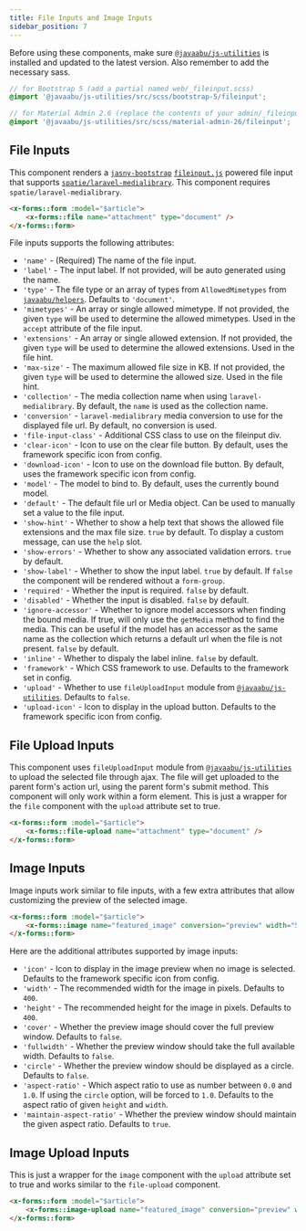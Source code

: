 ```yaml
---
title: File Inputs and Image Inputs
sidebar_position: 7
---
```


Before using these components, make sure [`@javaabu/js-utilities`](https://github.com/Javaabu/js-utilities) is installed and updated to the latest version. Also remember to add the necessary sass.

```scss
// for Bootstrap 5 (add a partial named web/_fileinput.scss)
@import '@javaabu/js-utilities/src/scss/bootstrap-5/fileinput';

// for Material Admin 2.6 (replace the contents of your admin/_fileinput.scss)
@import '@javaabu/js-utilities/src/scss/material-admin-26/fileinput';
```

## File Inputs

This component renders a [`jasny-bootstrap`](https://www.jasny.net/bootstrap) [`fileinput.js`](https://www.jasny.net/bootstrap/components/#fileinput) powered file input that supports [`spatie/laravel-medialibrary`](https://spatie.be/docs/laravel-medialibrary). This component requires `spatie/laravel-medialibrary`.

```html
<x-forms::form :model="$article">
    <x-forms::file name="attachment" type="document" />
</x-forms::form>
```

File inputs supports the following attributes:
- `'name'` - (Required) The name of the file input.
- `'label'` - The input label. If not provided, will be auto generated using the name.
- `'type'` - The file type or an array of types from `AllowedMimetypes` from [`javaabu/helpers`](https://github.com/Javaabu/helpers). Defaults to `'document'`.
- `'mimetypes'` - An array or single allowed mimetype. If not provided, the given `type` will be used to determine the allowed mimetypes. Used in the `accept` attribute of the file input.
- `'extensions'` - An array or single allowed extension. If not provided, the given `type` will be used to determine the allowed extensions. Used in the file hint.
- `'max-size'` - The maximum allowed file size in KB. If not provided, the given `type` will be used to determine the allowed size. Used in the file hint.
- `'collection'` - The media collection name when using `laravel-medialibrary`. By default, the `name` is used as the collection name.
- `'conversion'` - `laravel-medialibrary` media conversion to use for the displayed file url. By default, no conversion is used.
- `'file-input-class'` - Additional CSS class to use on the fileinput div.
- `'clear-icon'` - Icon to use on the clear file button. By default, uses the framework specific icon from config.
- `'download-icon'` - Icon to use on the download file button. By default, uses the framework specific icon from config.
- `'model'` - The model to bind to. By default, uses the currently bound model.
- `'default'` - The default file url or Media object. Can be used to manually set a value to the file input.
- `'show-hint'` - Whether to show a help text that shows the allowed file extensions and the max file size. `true` by default. To display a custom message, can use the `help` slot.
- `'show-errors'` - Whether to show any associated validation errors. `true` by default.
- `'show-label'` - Whether to show the input label. `true` by default. If `false` the component will be rendered without a `form-group`.
- `'required'` - Whether the input is required. `false` by default.
- `'disabled'` - Whether the input is disabled. `false` by default.
- `'ignore-accessor'` - Whether to ignore model accessors when finding the bound media. If true, will only use the `getMedia` method to find the media. This can be useful if the model has an accessor as the same name as the collection which returns a default url when the file is not present. `false` by default.
- `'inline'` - Whether to dispaly the label inline. `false` by default.
- `'framework'` - Which CSS framework to use. Defaults to the framework set in config.
- `'upload'` - Whether to use `fileUploadInput` module from [`@javaabu/js-utilities`](https://github.com/Javaabu/js-utilities). Defaults to `false`.
- `'upload-icon'` - Icon to display in the upload button. Defaults to the framework specific icon from config.

## File Upload Inputs

This component uses `fileUploadInput` module from [`@javaabu/js-utilities`](https://github.com/Javaabu/js-utilities) to upload the selected file through ajax. The file will get uploaded to the parent form's action url, using the parent form's submit method. This component will only work within a form element. This is just a wrapper for the `file` component with the `upload` attribute set to true.

```html
<x-forms::form :model="$article">
    <x-forms::file-upload name="attachment" type="document" />
</x-forms::form>
```

## Image Inputs

Image inputs work similar to file inputs, with a few extra attributes that allow customizing the preview of the selected image.

```html
<x-forms::form :model="$article">
    <x-forms::image name="featured_image" conversion="preview" width="500" height="500" />
</x-forms::form>
```

Here are the additional attributes supported by image inputs:
- `'icon'` - Icon to display in the image preview when no image is selected. Defaults to the framework specific icon from config.
- `'width'` - The recommended width for the image in pixels. Defaults to `400`.
- `'height'` - The recommended height for the image in pixels. Defaults to `400`.
- `'cover'` - Whether the preview image should cover the full preview window. Defaults to `false`.
- `'fullwidth'` - Whether the preview window should take the full available width. Defaults to `false`.
- `'circle'` - Whether the preview window should be displayed as a circle. Defaults to `false`.
- `'aspect-ratio'` - Which aspect ratio to use as number between `0.0` and `1.0`. If using the `circle` option, will be forced to `1.0`. Defaults to the aspect ratio of given `height` and `width`.
- `'maintain-aspect-ratio'` - Whether the preview window should maintain the given aspect ratio. Defaults to `true`.

## Image Upload Inputs

This is just a wrapper for the `image` component with the `upload` attribute set to true and works similar to the `file-upload` component.

```html
<x-forms::form :model="$article">
    <x-forms::image-upload name="featured_image" conversion="preview" width="500" height="500" />
</x-forms::form>
```
